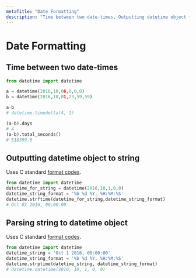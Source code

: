 ```yaml
---
metaTitle: "Date Formatting"
description: "Time between two date-times, Outputting datetime object to string, Parsing string to datetime object"
---
```


# Date Formatting



## Time between two date-times


```py
from datetime import datetime

a = datetime(2016,10,06,0,0,0)
b = datetime(2016,10,01,23,59,59)

a-b 
# datetime.timedelta(4, 1)

(a-b).days
# 4
(a-b).total_seconds()
# 518399.0

```



## Outputting datetime object to string


Uses C standard [format codes](https://docs.python.org/2/library/datetime.html#strftime-strptime-behavior).

```py
from datetime import datetime
datetime_for_string = datetime(2016,10,1,0,0)
datetime_string_format = '%b %d %Y, %H:%M:%S'
datetime.strftime(datetime_for_string,datetime_string_format)
# Oct 01 2016, 00:00:00

```



## Parsing string to datetime object


Uses C standard [format codes](https://docs.python.org/2/library/datetime.html#strftime-strptime-behavior).

```py
from datetime import datetime
datetime_string = 'Oct 1 2016, 00:00:00'
datetime_string_format = '%b %d %Y, %H:%M:%S'
datetime.strptime(datetime_string, datetime_string_format)
# datetime.datetime(2016, 10, 1, 0, 0)

```

